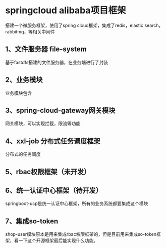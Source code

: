 # springcloud alibaba项目框架
搭建一个微服务框架，使用了spring cloud框架，集成了redis，elastic search，rabbitmq，等相关中间件

## 1、文件服务器 file-system
基于fastdfs搭建的文件服务器，在业务端进行了封装

## 2、业务模块
业务模块包含

## 3、spring-cloud-gateway网关模块
网关模块，可以实现拦截，限流等功能

## 4、xxl-job 分布式任务调度框架
分布式的任务调度

## 5、rbac权限框架（未开发）

## 6、统一认证中心框架（待开发） 
springboot-ucp是统一认证中心框架，所有的业务系统都要集成这个模块


## 7、集成so-token
shop-user模块原本是用来集成rbac权限框架的，但是目前用来集成so-token框架，看一下这个开源框架最后能实现什么功能。

